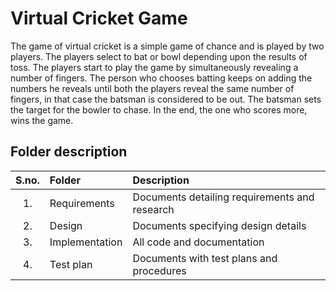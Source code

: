# Virtual Cricket Game

The game of virtual cricket is a simple game of chance and is played by two players. The players select to bat or bowl depending upon the results of toss. The players start to play the game by simultaneously revealing a number of fingers. The person who chooses batting keeps on adding the numbers he reveals until both the players reveal the same number of fingers, in that case the batsman is considered to be out. The batsman sets the target for the bowler to chase. In the end, the one who scores more, wins the game.

## Folder description

| S.no. | Folder | Description |
| :---: | :---------------- | :----------------------------------------- |
| 1. | Requirements| Documents detailing requirements and research |
| 2. | Design| Documents specifying design details |
| 3. | Implementation| All code and documentation |
| 4. | Test plan| Documents with test plans and procedures |



